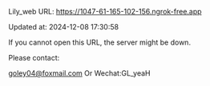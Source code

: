 Lily_web URL: https://1047-61-165-102-156.ngrok-free.app

Updated at: 2024-12-08 17:30:58

If you cannot open this URL, the server might be down.

Please contact: 

goley04@foxmail.com Or Wechat:GL_yeaH